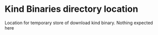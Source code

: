 # Kind Binaries directory location

Location for temporary store of download kind binary.  Nothing expected here
